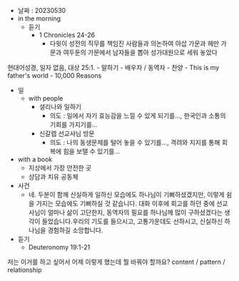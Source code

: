 - 날짜 : 20230530
- in the morning
	- 듣기
		- 1 Chronicles 24-26
			- 다윗이 성전의 직무를 책임진 사람들과 의논하여 아삽 가문과 헤만 가문과 여두둔의 가문에서 남자들을 뽑아 성가대원으로 세워 놓았다

현대어성경, 일자 없음, 대상 25:1.
	- 말하기
		-  배우자 / 동역자 
	- 찬양
		- This is my father's world
		- 10,000 Reasons
- 일
	- with people
		- 셜리나와 일하기
			- 의도 : 일에서 자기 효능감을 느낄 수 있게 되기를..., 한국인과 소통의 기회를 가지기를...
		- 신갈렙 선교사님 방문
			- 의도 : 나의 동생문제를 털어 놓을 수 있기를..., 격려와 지지를 통해 회복에 힘을 보탤 수 있기를...
- with a book
	- 지상에서 가장 안전한 곳
	- 상담과 치유 공동체
- 사건
	- 네. 두분이 함께 신실하게 일하신 모습에도 하나님이 기뻐하셨겠지만, 이렇게 쉼을 가지는 모습에도 기뻐하실 것 같습니다. 대화 이후에 회고를 하던 중에 선교사님이 얼마나 삶이 고단한지, 동역자의 필요를 하나님께 많이 구하셨겠다는 생각이 들었습니다.우리의 기도를 들으시고, 고통가운데도 선하시고, 신실하신 하나님을 경험하길 소망합니다. 
- 듣기
	- Deuteronomy 19:1-21


저는 이거를 하고 싶어서 어제 이렇게 했는데 뭘 바꿔야 할까요?
content / pattern / relationship